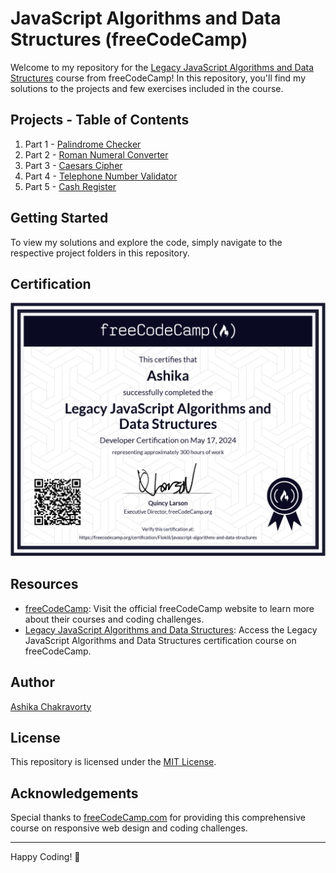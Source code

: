 # JavaScript Algorithms and Data Structures (freeCodeCamp)

Welcome to my repository for the [Legacy JavaScript Algorithms and Data Structures](https://www.freecodecamp.org/learn/javascript-algorithms-and-data-structures/) course from freeCodeCamp! In this repository, you'll find my solutions to the projects and few exercises included in the course.

## Projects - Table of Contents

1. Part 1 - [Palindrome Checker](Projects/1_PalindromeChecker.js)
2. Part 2 - [Roman Numeral Converter](Projects/2_RomanNumeralConverter.js)
3. Part 3 - [Caesars Cipher](Projects/3_CaesarsCipher.js)
4. Part 4 - [Telephone Number Validator](Projects/4_TelephoneNumberValidator.js)
5. Part 5 - [Cash Register](Projects/5_CashRegister.js)

## Getting Started

To view my solutions and explore the code, simply navigate to the respective project folders in this repository.

## Certification

![alt text](Legacy-JavaScript-Algorithms-and-Data-Structures-Certification.png)

## Resources

* [freeCodeCamp](https://www.freecodecamp.org/): Visit the official freeCodeCamp website to learn more about their courses and coding challenges.
* [Legacy JavaScript Algorithms and Data Structures](https://www.freecodecamp.org/learn/javascript-algorithms-and-data-structures/): Access the Legacy JavaScript Algorithms and Data Structures certification course on freeCodeCamp.

## Author

[Ashika Chakravorty](https://github.com/achakravorty)

## License

This repository is licensed under the [MIT License](LICENSE).

## Acknowledgements

Special thanks to [freeCodeCamp.com](https://www.freecodecamp.org/) for providing this comprehensive course on responsive web design and coding challenges.

---

Happy Coding! 🚀
